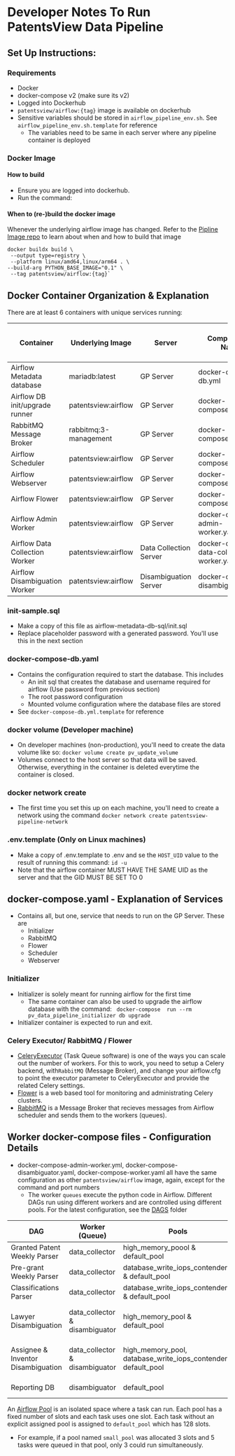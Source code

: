 # Developer Notes To Run PatentsView Data Pipeline

## Set Up Instructions:

### Requirements
* Docker
* docker-compose v2 (make sure its v2)
* Logged into Dockerhub
* `patentsview/airflow:{tag}` image is available on dockerhub
* Sensitive variables should be stored in `airflow_pipeline_env.sh`. See `airflow_pipeline_env.sh.template` for
  reference
  - The variables need to be same in each server where any pipeline container is deployed
  
### Docker Image

#### How to build
* Ensure you are logged into dockerhub.
* Run the command:

#### When to (re-)build the docker image
Whenever the underlying airflow image has changed. Refer to
the [Pipline Image repo](https://github.com/PatentsView/PatentsView-Pipeline-Setup) to learn about when and how to build
that image

```shell
docker buildx build \
 --output type=registry \
 --platform linux/amd64,linux/arm64 . \
--build-arg PYTHON_BASE_IMAGE="0.1" \
 --tag patentsview/airflow:{tag}`
```

## Docker Container Organization & Explanation

There are at least 6 containers with unique services running:

| Container  | Underlying Image | Server                 | Compose File Name                          | Service Name  | Container Port Number/Host Port Number | Command                                 | 
|------------|------------------|------------------------|--------------------------------------------|---------------|----------------------------------------|-----------------------------------------|
| Airflow Metadata database  | mariadb:latest | GP Server              | docker-compose-db.yml                      |   pv_updater_meta_db  | 3306/3308                              | Default Container command               |
| Airflow DB init/upgrade runner  | patentsview:airflow | GP Server              | docker-compose.yaml                        |   pv_data_pipeline_initializer  | N/A                                    | airflow db init                         |
| RabbitMQ Message Broker |  rabbitmq:3-management | GP Server              | docker-compose.yaml                        |   rabbitmq  | - 15672/8188 <br> - 5672/5672          | Default Container command               |
| Airflow Scheduler  | patentsview:airflow | GP Server              | docker-compose.yaml                        |   pv_data_pipeline_scheduler  | N/A                                    | airflow schduler                        |
| Airflow Webserver  | patentsview:airflow | GP Server              | docker-compose.yaml                        |   pv_data_pipeline_webserver  | 8080/9090                              | airflow webserver                       |
| Airflow Flower  | patentsview:airflow | GP Server              | docker-compose.yaml                        |   pv_data_pipeline_celery_flower  | 5555/5555                              | airflow celery flower                   |
| Airflow Admin Worker  | patentsview:airflow | GP Server              | docker-compose-admin-worker.yaml           |   pv_data_pipeline_admin_worker  | 8793/8793                              | airflow celery worker -q admin          |
| Airflow Data Collection Worker  | patentsview:airflow | Data Collection Server | docker-compose-data-collection-worker.yaml |    pv_data_pipeline_data_collection_worker |     8793/8793                                   | airflow celery worker -q data_collector |
| Airflow Disambiguation Worker  | patentsview:airflow | Disambiguation Server  | docker-compose-disambiguator.yaml                                          |    pv_data_pipeline_disambiguation_worker |                          8793/8793              | airflow celery worker -q disambiguation |

### init-sample.sql

- Make a copy of this file as airflow-metadata-db-sql/init.sql
- Replace placeholder password with a generated password. You'll use this in the next section

### docker-compose-db.yaml

- Contains the configuration required to start the database. This includes
    - An init sql that creates the database and username required for airflow (Use password from previous section)
    - The root password configuration
    - Mounted volume configuration where the database files are stored
- See `docker-compose-db.yml.template` for reference

### docker volume (Developer machine)

- On developer machines (non-production), you'll need to create the data volume like so:
  `docker volume create pv_update_volume`
- Volumes connect to the host server so that data will be saved. Otherwise, everything in the container is deleted everytime the container is closed.

### docker network create

- The first time you set this up on each machine, you'll need to create a network using the command
  `docker network create patentsview-pipeline-network`

### .env.template (Only on Linux machines)

- Make a copy of .env.template to .env and se the `HOST_UID` value to the result of running this command: `id -u`
- Note that the airflow container MUST HAVE THE SAME UID as the server and that the GID MUST BE SET TO 0

## docker-compose.yaml - Explanation of Services

- Contains all, but one, service that needs to run on the GP Server. These are
  - Initializer
  - RabbitMQ
  - Flower
  - Scheduler 
  - Webserver

### Initializer

- Initializer is solely meant for running airflow for the first time
    - The same container can also be used to upgrade the airflow database with the
      command: ` docker-compose  run --rm  pv_data_pipeline_initializer db upgrade`
- Initializer container is expected to run and exit.

### Celery Executor/ RabbitMQ / Flower
- [CeleryExecutor]((https://airflow.apache.org/docs/apache-airflow/stable/core-concepts/executor/celery.html)) (Task Queue software) is one of the ways you can scale out the number of workers. For this to work, you need to setup a Celery backend, with`RabbitMQ` (Message Broker), and change your airflow.cfg to point the executor parameter to CeleryExecutor and provide the related Celery settings.
- [Flower](https://airflow.apache.org/docs/apache-airflow/stable/administration-and-deployment/security/flower.html) is a web based tool for monitoring and administrating Celery clusters.
- [RabbitMQ]() is a Message Broker that recieves messages from Airflow scheduler and sends them to the workers (queues). 

## Worker docker-compose files - Configuration Details

- docker-compose-admin-worker.yml, docker-compose-disambiguator.yaml, docker-compose-worker.yaml all have the same
  configuration as other `patentsview/airflow` image, again, except for the command and port numbers
  - The worker `queues` execute the python code in Airflow. Different DAGs run using different workers and are controlled using different pools. For the latest configuration, see the [DAGS](airflow/dags) folder

| DAG                                | Worker (Queue)                 | Pools                                                          | Servers                             | 
|------------------------------------|--------------------------------|----------------------------------------------------------------|-------------------------------------|
| Granted Patent Weekly Parser       | data_collector                 | high_memory_poool & default_pool                               | PV-DataCollector                    | 
| Pre-grant Weekly Parser            | data_collector                 | database_write_iops_contenders & default_pool                  | PV-DataCollector                    | 
| Classifications Parser             | data_collector                 | database_write_iops_contenders & default_pool                  | PV-DataCollector                    | 
| Lawyer Disambiguation              | data_collector & disambiguator | high_memory_pool & default_pool                                | PV-DataCollector & PV-Disambiguator | 
| Assignee & Inventor Disambiguation | data_collector & disambiguator | high_memory_pool, database_write_iops_contenders, default_pool | PV-DataCollector & PV-Disambiguator | 
| Reporting DB                       | disambiguator | default_pool                                                   | PV-Disambiguator                    | 

An [Airflow Pool](https://airflow.apache.org/docs/apache-airflow/stable/administration-and-deployment/pools.html) is an isolated space where a task can run. Each pool has a fixed number of slots and each task uses one slot. Each task without an explicit assigned pool is assigned to `default_pool` which has 128 slots.
* For example, if a pool named `small_pool` was allocated 3 slots and 5 tasks were queued in that pool, only 3 could run simultaneously.